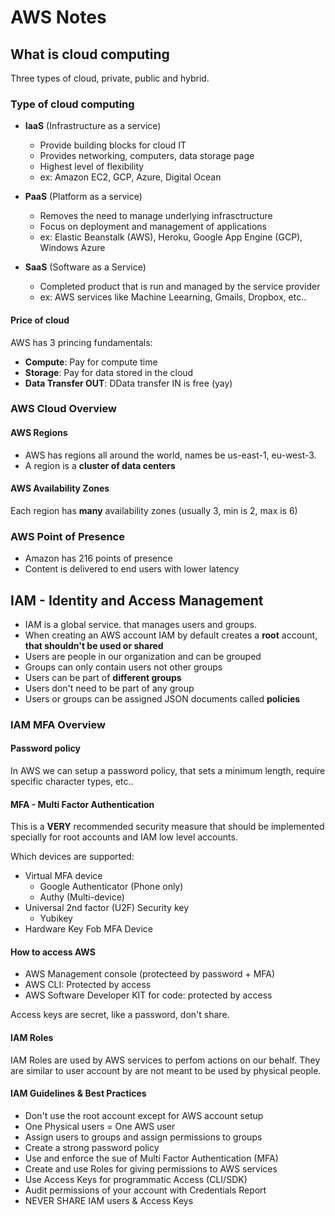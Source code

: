 
# AWS Notes

## What is cloud computing

Three types of cloud, private, public and hybrid.

### Type of cloud computing

* **IaaS** (Infrastructure as a service)
	* Provide building blocks for cloud IT
	* Provides networking, computers, data storage page
	* Highest level of flexibility
	* ex: Amazon EC2, GCP, Azure, Digital Ocean


* **PaaS** (Platform as a service)
	* Removes the need to manage underlying infrasctructure
	* Focus on deployment and management of applications
	* ex: Elastic Beanstalk (AWS), Heroku, Google App Engine (GCP), Windows Azure
	

* **SaaS** (Software as a Service)
	* Completed product that is run and managed by the service provider
	* ex: AWS services like Machine Leearning, Gmails, Dropbox, etc..

#### Price of cloud

AWS has 3 princing fundamentals:

* **Compute**: Pay for compute time
* **Storage**: Pay for data stored in the cloud
* **Data Transfer OUT**: DData transfer IN is free (yay)

### AWS Cloud Overview

#### AWS Regions

* AWS has regions all around the world, names be us-east-1, eu-west-3.
* A region is a **cluster of data centers**

#### AWS Availability Zones

Each region has **many** availability zones (usually 3, min is 2, max is 6)

### AWS Point of Presence

* Amazon has 216 points of presence
* Content is delivered to end users with lower latency

## IAM - Identity and Access Management

* IAM is a global service. that manages users and groups.
 * When creating an AWS account IAM by default creates a **root** account, **that shouldn't be used or shared**
* Users are people in our organization and can be grouped
* Groups can only contain users not other groups
* Users can be part of **different groups**
* Users don't need to be part of any group
* Users or groups can be assigned  JSON documents called **policies**

### IAM MFA Overview

#### Password policy

In AWS we can setup a password policy, that sets a minimum length, require specific character types, etc..

#### MFA - Multi Factor Authentication

This is a **VERY** recommended security measure that should be implemented  specially for root accounts and IAM low level accounts.
	
Which devices are supported:
* Virtual MFA device
	* Google Authenticator (Phone only)
	* Authy (Multi-device)
* Universal 2nd factor (U2F) Security key
	* Yubikey
* Hardware Key Fob MFA Device


#### How to access AWS

* AWS Management console (protecteed by password + MFA)
* AWS CLI: Protected by access
* AWS Software Developer KIT for code: protected by access

Access keys are secret, like a password, don't share.

#### IAM Roles

IAM Roles are used by AWS services to perfom actions on our behalf. They are similar to user account by are not meant to be used by physical people.

#### IAM Guidelines & Best Practices

* Don't use the root account except for AWS account setup
* One Physical users = One AWS user
* Assign users to groups and assign permissions to groups
* Create a strong password policy
* Use and enforce the sue of Multi Factor Authentication (MFA)
* Create and use Roles for giving permissions to AWS services
* Use Access Keys for programmatic Access (CLI/SDK)
* Audit permissions of your account with Credentials Report
* NEVER SHARE IAM users & Access Keys

